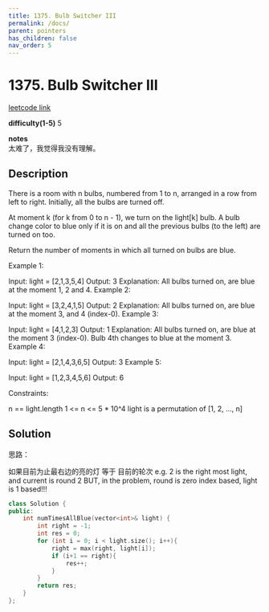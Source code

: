 ```yaml
---
title: 1375. Bulb Switcher III
permalink: /docs/
parent: pointers
has_children: false
nav_order: 5
---
```

# 1375. Bulb Switcher III
[leetcode link](https://leetcode.com/problems/bulb-switcher-iii/)

**difficulty(1-5)** 
5

**notes**   
太难了，我觉得我没有理解。

## Description
There is a room with n bulbs, numbered from 1 to n, arranged in a row from left to right. Initially, all the bulbs are turned off.

At moment k (for k from 0 to n - 1), we turn on the light[k] bulb. A bulb change color to blue only if it is on and all the previous bulbs (to the left) are turned on too.

Return the number of moments in which all turned on bulbs are blue.

 

Example 1:



Input: light = [2,1,3,5,4]
Output: 3
Explanation: All bulbs turned on, are blue at the moment 1, 2 and 4.
Example 2:

Input: light = [3,2,4,1,5]
Output: 2
Explanation: All bulbs turned on, are blue at the moment 3, and 4 (index-0).
Example 3:

Input: light = [4,1,2,3]
Output: 1
Explanation: All bulbs turned on, are blue at the moment 3 (index-0).
Bulb 4th changes to blue at the moment 3.
Example 4:

Input: light = [2,1,4,3,6,5]
Output: 3
Example 5:

Input: light = [1,2,3,4,5,6]
Output: 6
 

Constraints:

n == light.length
1 <= n <= 5 * 10^4
light is a permutation of  [1, 2, ..., n]

## Solution
思路：

如果目前为止最右边的亮的灯 等于 目前的轮次 
e.g. 2 is the right most light, and current is round 2
BUT, in the problem, round is zero index based, light is 1 based!!! 

```c++
class Solution {
public:
    int numTimesAllBlue(vector<int>& light) {
        int right = -1;
        int res = 0;
        for (int i = 0; i < light.size(); i++){
            right = max(right, light[i]);
            if (i+1 == right){
                res++;
            }
        }
        return res;
    }
};
```

<!-- 
Default label
{: .label }

Blue label
{: .label .label-blue }

Stable
{: .label .label-green }

New release
{: .label .label-purple }

Coming soon
{: .label .label-yellow }

Deprecated
{: .label .label-red } -->
